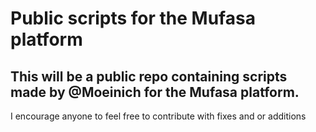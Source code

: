# Public scripts for the Mufasa platform
## This will be a public repo containing scripts made by @Moeinich for the Mufasa platform.

I encourage anyone to feel free to contribute with fixes and or additions
